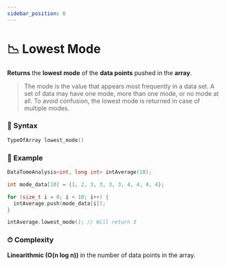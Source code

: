 ```yaml
---
sidebar_position: 6
---
```


# 📉 Lowest Mode

**Returns** the **lowest mode** of the **data points** pushed in the **array**.

> The mode is the value that appears most frequently in a data set. A set of data may have one mode, more than one mode, or no mode at all.
> To avoid confusion, the lowest mode is returned in case of multiple modes.

### 📝 Syntax

```cpp
TypeOfArray lowest_mode()
```

### 🔮 Example

```cpp
DataTomeAnalysis<int, long int> intAverage(10);

int mode_data[10] = {1, 2, 3, 3, 3, 3, 4, 4, 4, 4};

for (size_t i = 0; i < 10; i++) {
  intAverage.push(mode_data[i]);
}

intAverage.lowest_mode(); // Will return 3
```

### ⏱ Complexity

**Linearithmic (O(n log n))** in the number of data points in the array.